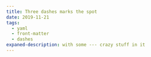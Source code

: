 ```yaml
---
title: Three dashes marks the spot
date: 2019-11-21
tags:
  - yaml
  - front-matter
  - dashes
expaned-description: with some --- crazy stuff in it
---
```

